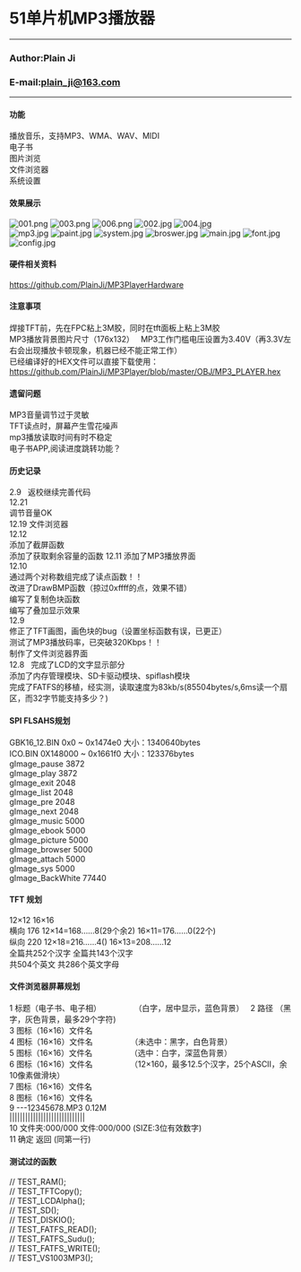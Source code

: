 # 51单片机MP3播放器
****
### Author:Plain Ji
### E-mail:plain_ji@163.com
****
#### 功能
播放音乐，支持MP3、WMA、WAV、MIDI  
电子书  
图片浏览  
文件浏览器  
系统设置  

#### 效果展示
![001.png](https://github.com/PlainJi/MP3PlayerHardware/blob/master/%E6%88%90%E5%93%81%E5%9B%BE%E7%89%87/001.png)
![003.png](https://github.com/PlainJi/MP3PlayerHardware/blob/master/%E6%88%90%E5%93%81%E5%9B%BE%E7%89%87/003.png)
![006.png](https://github.com/PlainJi/MP3PlayerHardware/blob/master/%E6%88%90%E5%93%81%E5%9B%BE%E7%89%87/006.png)
![002.jpg](https://github.com/PlainJi/MP3PlayerHardware/blob/master/%E6%88%90%E5%93%81%E5%9B%BE%E7%89%87/002.jpg)
![004.jpg](https://github.com/PlainJi/MP3PlayerHardware/blob/master/%E6%88%90%E5%93%81%E5%9B%BE%E7%89%87/004.jpg)  
![mp3.jpg](http://r.photo.store.qq.com/psb?/V11QrK0c2iSTgL/J.TEINVtVBF132CN5wnN81cy*izQJFts2Vok6lwSZmE!/r/dPqtXmUNHQAA)
![paint.jpg](http://r.photo.store.qq.com/psb?/V11QrK0c2iSTgL/NcLln.m2NCyGva3uzPpN5akVM7RukeG0IjUCG5gUOC0!/r/dCKW72XwBAAA)
![system.jpg](http://b170.photo.store.qq.com/psb?/V11QrK0c2iSTgL/s95FgzW*CJGZnT3hgOaydV9DzUzUJNAGpVs4OFGZdPc!/b/dC0vYGUFHwAA&bo=sADcAAAAAAABAEs!&rf=viewer_4)
![broswer.jpg](http://b173.photo.store.qq.com/psb?/V11QrK0c2iSTgL/AmLlt2JKbVjv46C9nFtRxF9BXeCvj53mh1gB2MwY3OQ!/b/dJ1uJWc*BAAA&bo=sADcAAAAAAABAEs!&rf=viewer_4)
![main.jpg](http://b171.photo.store.qq.com/psb?/V11QrK0c2iSTgL/aqKQHAbRsBFzIIUhszXXKQTDqBpZ8JZqZ0Wq0OomoEk!/b/dP827mWqBAAA&bo=sADcAAAAAAABAEs!&rf=viewer_4)
![font.jpg](http://b170.photo.store.qq.com/psb?/V11QrK0c2iSTgL/e*4OMJv2rvSlCE3bHLksdFrxG9BJbXJ1iKL5pJWDObs!/b/dCT*VmU7HgAA&bo=sADcAAAAAAABAEs!&rf=viewer_4)
![config.jpg](http://b171.photo.store.qq.com/psb?/V11QrK0c2iSTgL/zMrP17y*YRM5R39ZfMxyH9wzdDxg29AUWYmuiHryICM!/b/dHTo.2WVBAAA&bo=sADcAAAAAAABAEs!&rf=viewer_4)

#### 硬件相关资料
https://github.com/PlainJi/MP3PlayerHardware

#### 注意事项
焊接TFT前，先在FPC粘上3M胶，同时在tft面板上粘上3M胶  
MP3播放背景图片尺寸（176x132）  
MP3工作门槛电压设置为3.40V（再3.3V左右会出现播放卡顿现象，机器已经不能正常工作）  
已经编译好的HEX文件可以直接下载使用：https://github.com/PlainJi/MP3Player/blob/master/OBJ/MP3_PLAYER.hex

#### 遗留问题
MP3音量调节过于灵敏  
TFT读点时，屏幕产生雪花噪声  
mp3播放读取时间有时不稳定  
电子书APP,阅读进度跳转功能？  

#### 历史记录
2.9  
返校继续完善代码  
12.21  
调节音量OK  
12.19
文件浏览器  
12.12  
添加了截屏函数  
添加了获取剩余容量的函数
12.11
添加了MP3播放界面  
12.10  
通过两个对称数组完成了读点函数！！  
改进了DrawBMP函数（掠过0xffff的点，效果不错）  
编写了复制色块函数  
编写了叠加显示效果  
12.9  
修正了TFT画图，画色块的bug（设置坐标函数有误，已更正）  
测试了MP3播放码率，已突破320Kbps！！  
制作了文件浏览器界面  
12.8  
完成了LCD的文字显示部分  
添加了内存管理模块、SD卡驱动模块、spiflash模块  
完成了FATFS的移植，经实测，读取速度为83kb/s(85504bytes/s,6ms读一个扇区，而32字节能支持多少？)  

#### SPI FLSAHS规划
GBK16_12.BIN      0x0 ~ 0x1474e0        大小：1340640bytes  
ICO.BIN				    0X148000 ~ 0x1661f0   大小：123376bytes  
gImage_pause      3872  
gImage_play       3872  
gImage_exit       2048  
gImage_list       2048  
gImage_pre        2048  
gImage_next       2048  
gImage_music      5000  
gImage_ebook      5000  
gImage_picture    5000  
gImage_browser    5000  
gImage_attach     5000  
gImage_sys        5000  
gImage_BackWhite  77440  

#### TFT 规划
12×12                                    16×16  
横向 176 12×14=168……8(29个余2)         16×11=176……0(22个)  
纵向 220 12×18=216……4()                16×13=208……12  
全篇共252个汉字                         全篇共143个汉字  
共504个英文                             共286个英文字母  

#### 文件浏览器屏幕规划
1  标题（电子书、电子相）               （白字，居中显示，蓝色背景）  
2  路径                               （黑字，灰色背景，最多29个字符)  
3  图标（16×16）文件名  
4  图标（16×16）文件名                 （未选中：黑字，白色背景）  
5  图标（16×16）文件名                 （选中：白字，深蓝色背景）  
6  图标（16×16）文件名                 （12×160，最多12.5个汉字，25个ASCII，余10像素做滑块）  
7  图标（16×16）文件名  
8  图标（16×16）文件名  
9  ---12345678.MP3    0.12M  
   |||||||||||||||||||||||||||||  
10  文件夹:000/000 文件:000/000               (SIZE:3位有效数字)  
11  确定                    返回              (同第一行)  

#### 测试过的函数
//	TEST_RAM();  
//	TEST_TFTCopy();  
//	TEST_LCDAlpha();  
//	TEST_SD();  
//	TEST_DISKIO();  
//	TEST_FATFS_READ();  
//	TEST_FATFS_Sudu();  
//	TEST_FATFS_WRITE();  
//	TEST_VS1003MP3();  



